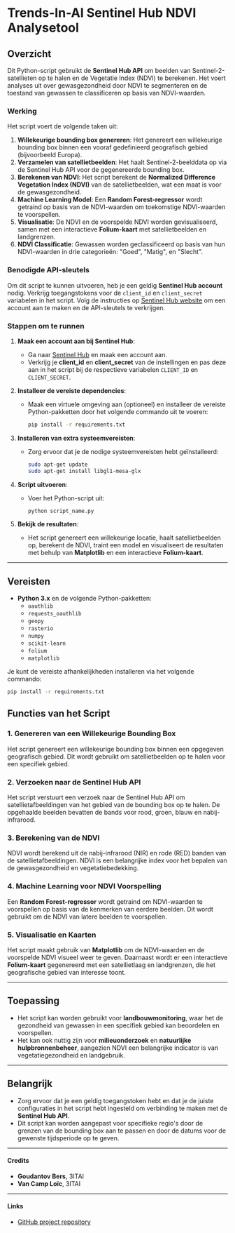 # Trends-In-AI Sentinel Hub NDVI Analysetool

## Overzicht
Dit Python-script gebruikt de **Sentinel Hub API** om beelden van Sentinel-2-satellieten op te halen en de Vegetatie Index (NDVI) te berekenen. Het voert analyses uit over gewasgezondheid door NDVI te segmenteren en de toestand van gewassen te classificeren op basis van NDVI-waarden.

### Werking
Het script voert de volgende taken uit:
1. **Willekeurige bounding box genereren**: Het genereert een willekeurige bounding box binnen een vooraf gedefinieerd geografisch gebied (bijvoorbeeld Europa).
2. **Verzamelen van satellietbeelden**: Het haalt Sentinel-2-beelddata op via de Sentinel Hub API voor de gegenereerde bounding box.
3. **Berekenen van NDVI**: Het script berekent de **Normalized Difference Vegetation Index (NDVI)** van de satellietbeelden, wat een maat is voor de gewasgezondheid.
4. **Machine Learning Model**: Een **Random Forest-regressor** wordt getraind op basis van de NDVI-waarden om toekomstige NDVI-waarden te voorspellen.
5. **Visualisatie**: De NDVI en de voorspelde NDVI worden gevisualiseerd, samen met een interactieve **Folium-kaart** met satellietbeelden en landgrenzen.
6. **NDVI Classificatie**: Gewassen worden geclassificeerd op basis van hun NDVI-waarden in drie categorieën: "Goed", "Matig", en "Slecht".

### Benodigde API-sleutels
Om dit script te kunnen uitvoeren, heb je een geldig **Sentinel Hub account** nodig. Verkrijg toegangstokens voor de `client_id` en `client_secret` variabelen in het script. Volg de instructies op [Sentinel Hub website](https://www.sentinel-hub.com/) om een account aan te maken en de API-sleutels te verkrijgen.

### Stappen om te runnen
1. **Maak een account aan bij Sentinel Hub**:
   - Ga naar [Sentinel Hub](https://www.sentinel-hub.com/) en maak een account aan.
   - Verkrijg je **client_id** en **client_secret** van de instellingen en pas deze aan in het script bij de respectieve variabelen `CLIENT_ID` en `CLIENT_SECRET`.
   
2. **Installeer de vereiste dependencies**:
   - Maak een virtuele omgeving aan (optioneel) en installeer de vereiste Python-pakketten door het volgende commando uit te voeren:
     ```bash
     pip install -r requirements.txt
     ```

3. **Installeren van extra systeemvereisten**:
   - Zorg ervoor dat je de nodige systeemvereisten hebt geïnstalleerd:
     ```bash
     sudo apt-get update
     sudo apt-get install libgl1-mesa-glx
     ```

4. **Script uitvoeren**:
   - Voer het Python-script uit:
     ```bash
     python script_name.py
     ```

5. **Bekijk de resultaten**:
   - Het script genereert een willekeurige locatie, haalt satellietbeelden op, berekent de NDVI, traint een model en visualiseert de resultaten met behulp van **Matplotlib** en een interactieve **Folium-kaart**.

---

## Vereisten

- **Python 3.x** en de volgende Python-pakketten:
  - `oauthlib`
  - `requests_oauthlib`
  - `geopy`
  - `rasterio`
  - `numpy`
  - `scikit-learn`
  - `folium`
  - `matplotlib`

Je kunt de vereiste afhankelijkheden installeren via het volgende commando:
```bash
pip install -r requirements.txt
```

## Functies van het Script

### 1. **Genereren van een Willekeurige Bounding Box**
   Het script genereert een willekeurige bounding box binnen een opgegeven geografisch gebied. Dit wordt gebruikt om satellietbeelden op te halen voor een specifiek gebied.

### 2. **Verzoeken naar de Sentinel Hub API**
   Het script verstuurt een verzoek naar de Sentinel Hub API om satellietafbeeldingen van het gebied van de bounding box op te halen. De opgehaalde beelden bevatten de bands voor rood, groen, blauw en nabij-infrarood.

### 3. **Berekening van de NDVI**
   NDVI wordt berekend uit de nabij-infrarood (NIR) en rode (RED) banden van de satellietafbeeldingen. NDVI is een belangrijke index voor het bepalen van de gewasgezondheid en vegetatiebedekking.

### 4. **Machine Learning voor NDVI Voorspelling**
   Een **Random Forest-regressor** wordt getraind om NDVI-waarden te voorspellen op basis van de kenmerken van eerdere beelden. Dit wordt gebruikt om de NDVI van latere beelden te voorspellen.

### 5. **Visualisatie en Kaarten**
   Het script maakt gebruik van **Matplotlib** om de NDVI-waarden en de voorspelde NDVI visueel weer te geven. Daarnaast wordt er een interactieve **Folium-kaart** gegenereerd met een satellietlaag en landgrenzen, die het geografische gebied van interesse toont.

---

## Toepassing

- Het script kan worden gebruikt voor **landbouwmonitoring**, waar het de gezondheid van gewassen in een specifiek gebied kan beoordelen en voorspellen.
- Het kan ook nuttig zijn voor **milieuonderzoek** en **natuurlijke hulpbronnenbeheer**, aangezien NDVI een belangrijke indicator is van vegetatiegezondheid en landgebruik.

---

## Belangrijk

- Zorg ervoor dat je een geldig toegangstoken hebt en dat je de juiste configuraties in het script hebt ingesteld om verbinding te maken met de **Sentinel Hub API**.
- Dit script kan worden aangepast voor specifieke regio's door de grenzen van de bounding box aan te passen en door de datums voor de gewenste tijdsperiode op te geven.

---

#### Credits
- **Goudantov Bers**, 3ITAI
- **Van Camp Loïc**, 3ITAI

---

#### Links
- [GitHub project repository](https://github.com/BersGoud/Trends-In-AI-Sentinel-2)